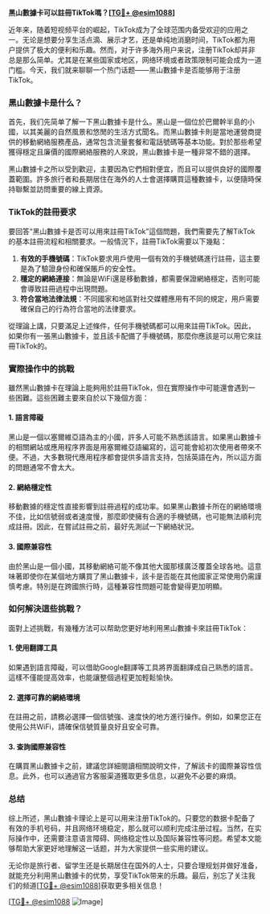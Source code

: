 **黑山數據卡可以註冊TikTok嗎？[[TG💪+ @esim1088](https://t.me/s/esim1088)]**

近年来，随着短视频平台的崛起，TikTok成为了全球范围内备受欢迎的应用之一。无论是想要分享生活点滴、展示才艺，还是单纯地消磨时间，TikTok都为用户提供了极大的便利和乐趣。然而，对于许多海外用户来说，注册TikTok却并非总是那么简单。尤其是在某些国家或地区，网络环境或者政策限制可能会成为一道门槛。今天，我们就来聊聊一个热门话题——黑山數據卡是否能够用于注册TikTok。

### 黑山數據卡是什么？

首先，我们先简单了解一下黑山數據卡是什么。黑山是一個位於巴爾幹半島的小國，以其美麗的自然風景和悠閒的生活方式聞名。而黑山數據卡則是當地運營商提供的移動網絡服務產品，通常包含流量套餐和電話號碼等基本功能。對於那些希望獲得穩定且廉價的國際網絡服務的人來說，黑山數據卡是一種非常不錯的選擇。

黑山數據卡之所以受到歡迎，主要因為它們相對便宜，而且可以提供良好的國際覆蓋範圍。許多旅行者和長期居住在海外的人士會選擇購買這種數據卡，以便隨時保持聯繫並訪問重要的線上資源。

### TikTok的註冊要求

要回答“黑山數據卡是否可以用來註冊TikTok”這個問題，我們需要先了解TikTok的基本註冊流程和相關要求。一般情況下，註冊TikTok需要以下幾點：

1. **有效的手機號碼**：TikTok要求用戶使用一個有效的手機號碼進行註冊，這主要是為了驗證身份和確保賬戶的安全性。
2. **穩定的網絡連接**：無論是WiFi還是移動數據，都需要保證網絡穩定，否則可能會導致註冊過程中出現問題。
3. **符合當地法律法規**：不同國家和地區對社交媒體應用有不同的規定，用戶需要確保自己的行為符合當地的法律要求。

從理論上講，只要滿足上述條件，任何手機號碼都可以用來註冊TikTok。因此，如果你有一張黑山數據卡，並且該卡配備了手機號碼，那麼你應該是可以用它來註冊TikTok的。

### 實際操作中的挑戰

雖然黑山數據卡在理論上能夠用於註冊TikTok，但在實際操作中可能還會遇到一些困難。這些困難主要來自於以下幾個方面：

#### 1. 語言障礙
黑山是一個以塞爾維亞語為主的小國，許多人可能不熟悉該語言。如果黑山數據卡的相關網站或應用程序界面是用塞爾維亞語編寫的，這可能會給初次使用者帶來不便。不過，大多數現代應用程序都會提供多語言支持，包括英語在內，所以這方面的問題通常不會太大。

#### 2. 網絡穩定性
移動數據的穩定性直接影響到註冊過程的成功率。如果黑山數據卡所在的網絡環境不佳，比如信號弱或者速度慢，那麼即使擁有合適的手機號碼，也可能無法順利完成註冊。因此，在嘗試註冊之前，最好先測試一下網絡狀況。

#### 3. 國際兼容性
由於黑山是一個小國，其移動網絡可能不像其他大國那樣廣泛覆蓋全球各地。這意味著即使你在某個地方購買了黑山數據卡，該卡是否能在其他國家正常使用仍需謹慎考慮。特別是在跨國旅行時，這種兼容性問題可能會變得更加明顯。

### 如何解決這些挑戰？

面對上述挑戰，有幾種方法可以帮助您更好地利用黑山數據卡來註冊TikTok：

#### 1. 使用翻譯工具
如果遇到語言障礙，可以借助Google翻譯等工具將界面翻譯成自己熟悉的語言。這樣不僅能提高效率，也能讓整個過程更加輕鬆愉快。

#### 2. 選擇可靠的網絡環境
在註冊之前，請務必選擇一個信號強、速度快的地方進行操作。例如，如果您正在使用公共WiFi，請確保信號質量良好且安全可靠。

#### 3. 查詢國際兼容性
在購買黑山數據卡之前，建議您詳細閱讀相關說明文件，了解該卡的國際兼容性信息。此外，也可以通過官方客服渠道獲取更多信息，以避免不必要的麻煩。

### 总结

综上所述，黑山數據卡理论上是可以用来注册TikTok的。只要您的数据卡配备了有效的手机号码，并且网络环境稳定，那么就可以顺利完成注册过程。当然，在实际操作中，还需要注意语言障碍、网络稳定性以及国际兼容性等问题。希望本文能够帮助大家更好地理解这一话题，并为大家提供一些实用的建议。

无论你是旅行者、留学生还是长期居住在国外的人士，只要合理规划并做好准备，就能充分利用黑山數據卡的优势，享受TikTok带来的乐趣。最后，别忘了关注我们的频道[[TG💪+ @esim1088](https://t.me/s/esim1088)]获取更多相关信息！

[[TG💪+ @esim1088](https://t.me/s/esim1088) ![Image](https://i.postimg.cc/4NQfJmqS/Snipaste-2025-05-13-00-14-12.png)]